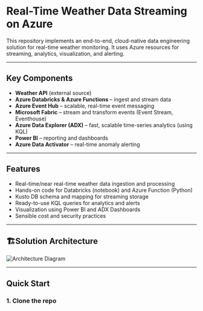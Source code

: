 # Real-Time Weather Data Streaming on Azure

This repository implements an end-to-end, cloud-native data engineering solution for real-time weather monitoring. It uses Azure resources for streaming, analytics, visualization, and alerting.

---

## Key Components

- **Weather API** (external source)
- **Azure Databricks & Azure Functions** – ingest and stream data
- **Azure Event Hub** – scalable, real-time event messaging
- **Microsoft Fabric** – stream and transform events (Event Stream, Eventhouse)
- **Azure Data Explorer (ADX)** – fast, scalable time-series analytics (using KQL)
- **Power BI** – reporting and dashboards
- **Azure Data Activator** – real-time anomaly alerting

---

## Features

- Real-time/near real-time weather data ingestion and processing
- Hands-on code for Databricks (notebook) and Azure Function (Python)
- Kusto DB schema and mapping for streaming storage
- Ready-to-use KQL queries for analytics and alerts
- Visualization using Power BI and ADX Dashboards
- Sensible cost and security practices

---

## 🏗Solution Architecture

![Architecture Diagram](architecture/architecture_diagram.png)

---

## Quick Start

### 1. Clone the repo
